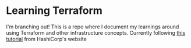 # Learning Terraform
I'm branching out! This is a repo where I document my learnings around using Terraform and other infrastructure concepts. Currently following [this tutorial](https://developer.hashicorp.com/terraform/tutorials/docker-get-started/install-cli) from HashiCorp's website